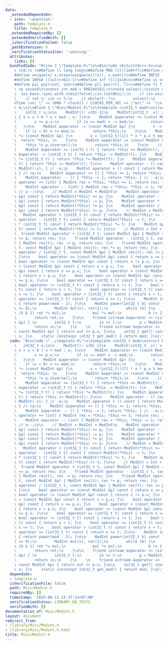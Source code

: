 ```yaml
---
data:
  _extendedDependsOn:
  - icon: ':question:'
    path: template.h
    title: template.h
  _extendedRequiredBy: []
  _extendedVerifiedWith: []
  _isVerificationFailed: false
  _pathExtension: h
  _verificationStatusIcon: ':warning:'
  attributes:
    links: []
  bundledCode: "#line 2 \"template.h\"\n\n#include <bits/stdc++.h>\nusing namespace\
    \ std;\n \n#define ll long long\n#define MOD (ll)(1e9+7)\n#define all(x) (x).begin(),(x).end()\n\
    #define unique(x) x.erase(unique(all(x)), x.end())\n#define INF32 ((1ull<<31)-1)\n\
    #define INF64 ((1ull<<63)-1)\n#define inf (ll)1e18\n\n#define vi vector<int>\n\
    #define pii pair<int, int>\n#define pll pair<ll, ll>\n#define fi first\n#define\
    \ se second\n\nconst int mod = 998244353;\n\nvoid solve();\n\nint main(){\n  \
    \  ios_base::sync_with_stdio(false);cin.tie(NULL);\n    // cin.exceptions(cin.failbit);\n\
    \    // int t; cin >> t;\n    // while(t--)\n        solve();\n    cerr << \"\\\
    nTime run: \" << 1000 * clock() / CLOCKS_PER_SEC << \"ms\" << '\\n';\n    return\
    \ 0;\n}\n#line 2 \"Misc/Modint.h\"\n\ntemplate <int32_t mod>\nstruct ModInt {\n\
    \    int32_t x;\n\n    ModInt(): x(0) {}\n    ModInt(int32_t _x): x(_x % mod)\
    \ { x = x < 0 ? x + mod : x; }\n\n    ModInt &operator += (const ModInt &p) {\n\
    \        x += p.x;\n        if (x >= mod) x -= mod;\n        return *this;\n \
    \   }\n\n    ModInt &operator -= (const ModInt &p) {\n        x -= p.x;\n    \
    \    if (x < 0) x += mod;\n        return *this;\n    }\n\n    ModInt &operator\
    \ *= (const ModInt &p) {\n        x = (int32_t)(1ll * x * p.x % mod);\n      \
    \  return *this; \n    }\n\n    ModInt &operator /= (const ModInt &p) {\n    \
    \    *this *= p.inverse();\n        return *this;\n    }\n\n    // ModInt += Int\n\
    \    ModInt &operator += (int32_t t) { return *this += ModInt(t); }\n    ModInt\
    \ &operator -= (int32_t t) { return *this -= ModInt(t); }\n    ModInt &operator\
    \ *= (int32_t t) { return *this *= ModInt(t); }\n    ModInt &operator /= (int32_t\
    \ t) { return *this /= ModInt(t); }\n\n    ModInt operator - () const { return\
    \ ModInt(-x); } // -a;\n    ModInt operator + () const { return ModInt(*this);\
    \ } // +a;\n    ModInt &operator ++ () { *this += 1; return *this; } // ++a;\n\
    \    ModInt &operator -- () { *this -= 1; return *this; } // --a;\n    ModInt\
    \ operator ++ (int) { ModInt res = *this; *this += 1; return res; } // a++;\n\
    \    ModInt operator -- (int) { ModInt res = *this; *this -= 1; return res; }\
    \ // a--;\n\n    // ModInt = ModInt + ModInt\n    ModInt operator + (const ModInt\
    \ &p) const { return ModInt(*this) += p; }\n    ModInt operator - (const ModInt\
    \ &p) const { return ModInt(*this) -= p; }\n    ModInt operator * (const ModInt\
    \ &p) const { return ModInt(*this) *= p; }\n    ModInt operator / (const ModInt\
    \ &p) const { return ModInt(*this) /= p; }\n\n    // ModInt = ModInt + Int\n \
    \   ModInt operator + (int32_t t) const { return ModInt(*this) += t; }\n    ModInt\
    \ operator - (int32_t t) const { return ModInt(*this) -= t; }\n    ModInt operator\
    \ * (int32_t t) const { return ModInt(*this) *= t; }\n    ModInt operator / (int32_t\
    \ t) const { return ModInt(*this) /= t; }\n\n    // ModInt = Int + ModInt\n  \
    \  friend ModInt operator + (int32_t t, const ModInt &p) { ModInt res(t); res\
    \ += p; return res; }\n    friend ModInt operator - (int32_t t, const ModInt &p)\
    \ { ModInt res(t); res -= p; return res; }\n    friend ModInt operator * (int32_t\
    \ t, const ModInt &p) { ModInt res(t); res *= p; return res; }\n    friend ModInt\
    \ operator / (int32_t t, const ModInt &p) { ModInt res(t); res /= p; return res;\
    \ }\n\n    bool operator == (const ModInt &p) const { return x == p.x; }\n   \
    \ bool operator != (const ModInt &p) const { return x != p.x; }\n    bool operator\
    \ < (const ModInt &p) const { return x < p.x; }\n    bool operator <= (const ModInt\
    \ &p) const { return x <= p.x; }\n    bool operator > (const ModInt &p) const\
    \ { return x > p.x; }\n    bool operator >= (const ModInt &p) const { return x\
    \ >= p.x; }\n\n    bool operator == (int32_t t) const { return x == t; }\n   \
    \ bool operator != (int32_t t) const { return x != t; }\n    bool operator < (int32_t\
    \ t) const { return x < t; }\n    bool operator <= (int32_t t) const { return\
    \ x <= t; }\n    bool operator > (int32_t t) const { return x > t; }\n    bool\
    \ operator >= (int32_t t) const { return x >= t; }\n\n    ModInt inverse() const\
    \ { return power(mod - 2); }\n\n    ModInt power(int32_t b) const {\n        assert(b\
    \ >= 0);\n        ModInt mul(x), ret(1);\n        while (b) {\n            if\
    \ (b & 1) ret *= mul;\n            mul *= mul;\n            b /= 2;\n        }\n\
    \        return ret;\n    }\n\n    friend istream &operator >> (istream &in, ModInt\
    \ &p) { \n        int32_t t;\n        in >> t;\n        p = ModInt<mod>(t);\n\
    \        return in;\n    }\n    \n    friend ostream &operator << (ostream &out,\
    \ const ModInt &p) { return out << p.x; }\n\n    int32_t get() const { return\
    \ x; }\n    static constexpr int32_t get_mod() { return mod; }\n};\n"
  code: "#include \"../template.h\"\n\ntemplate <int32_t mod>\nstruct ModInt {\n \
    \   int32_t x;\n\n    ModInt(): x(0) {}\n    ModInt(int32_t _x): x(_x % mod) {\
    \ x = x < 0 ? x + mod : x; }\n\n    ModInt &operator += (const ModInt &p) {\n\
    \        x += p.x;\n        if (x >= mod) x -= mod;\n        return *this;\n \
    \   }\n\n    ModInt &operator -= (const ModInt &p) {\n        x -= p.x;\n    \
    \    if (x < 0) x += mod;\n        return *this;\n    }\n\n    ModInt &operator\
    \ *= (const ModInt &p) {\n        x = (int32_t)(1ll * x * p.x % mod);\n      \
    \  return *this; \n    }\n\n    ModInt &operator /= (const ModInt &p) {\n    \
    \    *this *= p.inverse();\n        return *this;\n    }\n\n    // ModInt += Int\n\
    \    ModInt &operator += (int32_t t) { return *this += ModInt(t); }\n    ModInt\
    \ &operator -= (int32_t t) { return *this -= ModInt(t); }\n    ModInt &operator\
    \ *= (int32_t t) { return *this *= ModInt(t); }\n    ModInt &operator /= (int32_t\
    \ t) { return *this /= ModInt(t); }\n\n    ModInt operator - () const { return\
    \ ModInt(-x); } // -a;\n    ModInt operator + () const { return ModInt(*this);\
    \ } // +a;\n    ModInt &operator ++ () { *this += 1; return *this; } // ++a;\n\
    \    ModInt &operator -- () { *this -= 1; return *this; } // --a;\n    ModInt\
    \ operator ++ (int) { ModInt res = *this; *this += 1; return res; } // a++;\n\
    \    ModInt operator -- (int) { ModInt res = *this; *this -= 1; return res; }\
    \ // a--;\n\n    // ModInt = ModInt + ModInt\n    ModInt operator + (const ModInt\
    \ &p) const { return ModInt(*this) += p; }\n    ModInt operator - (const ModInt\
    \ &p) const { return ModInt(*this) -= p; }\n    ModInt operator * (const ModInt\
    \ &p) const { return ModInt(*this) *= p; }\n    ModInt operator / (const ModInt\
    \ &p) const { return ModInt(*this) /= p; }\n\n    // ModInt = ModInt + Int\n \
    \   ModInt operator + (int32_t t) const { return ModInt(*this) += t; }\n    ModInt\
    \ operator - (int32_t t) const { return ModInt(*this) -= t; }\n    ModInt operator\
    \ * (int32_t t) const { return ModInt(*this) *= t; }\n    ModInt operator / (int32_t\
    \ t) const { return ModInt(*this) /= t; }\n\n    // ModInt = Int + ModInt\n  \
    \  friend ModInt operator + (int32_t t, const ModInt &p) { ModInt res(t); res\
    \ += p; return res; }\n    friend ModInt operator - (int32_t t, const ModInt &p)\
    \ { ModInt res(t); res -= p; return res; }\n    friend ModInt operator * (int32_t\
    \ t, const ModInt &p) { ModInt res(t); res *= p; return res; }\n    friend ModInt\
    \ operator / (int32_t t, const ModInt &p) { ModInt res(t); res /= p; return res;\
    \ }\n\n    bool operator == (const ModInt &p) const { return x == p.x; }\n   \
    \ bool operator != (const ModInt &p) const { return x != p.x; }\n    bool operator\
    \ < (const ModInt &p) const { return x < p.x; }\n    bool operator <= (const ModInt\
    \ &p) const { return x <= p.x; }\n    bool operator > (const ModInt &p) const\
    \ { return x > p.x; }\n    bool operator >= (const ModInt &p) const { return x\
    \ >= p.x; }\n\n    bool operator == (int32_t t) const { return x == t; }\n   \
    \ bool operator != (int32_t t) const { return x != t; }\n    bool operator < (int32_t\
    \ t) const { return x < t; }\n    bool operator <= (int32_t t) const { return\
    \ x <= t; }\n    bool operator > (int32_t t) const { return x > t; }\n    bool\
    \ operator >= (int32_t t) const { return x >= t; }\n\n    ModInt inverse() const\
    \ { return power(mod - 2); }\n\n    ModInt power(int32_t b) const {\n        assert(b\
    \ >= 0);\n        ModInt mul(x), ret(1);\n        while (b) {\n            if\
    \ (b & 1) ret *= mul;\n            mul *= mul;\n            b /= 2;\n        }\n\
    \        return ret;\n    }\n\n    friend istream &operator >> (istream &in, ModInt\
    \ &p) { \n        int32_t t;\n        in >> t;\n        p = ModInt<mod>(t);\n\
    \        return in;\n    }\n    \n    friend ostream &operator << (ostream &out,\
    \ const ModInt &p) { return out << p.x; }\n\n    int32_t get() const { return\
    \ x; }\n    static constexpr int32_t get_mod() { return mod; }\n};"
  dependsOn:
  - template.h
  isVerificationFile: false
  path: Misc/Modint.h
  requiredBy: []
  timestamp: '2025-06-11 15:37:14+07:00'
  verificationStatus: LIBRARY_NO_TESTS
  verifiedWith: []
documentation_of: Misc/Modint.h
layout: document
redirect_from:
- /library/Misc/Modint.h
- /library/Misc/Modint.h.html
title: Misc/Modint.h
---
```

